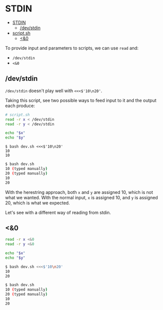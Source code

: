 # STDIN
<!-- TOC depthFrom:1 depthTo:6 withLinks:1 updateOnSave:1 orderedList:0 -->

- [STDIN](#stdin)
	- [/dev/stdin](#devstdin)
- [script.sh](#scriptsh)
	- [<&0](#0)

<!-- /TOC -->
To provide input and parameters to scripts, we can use `read` and:

- `/dev/stdin`
- `<&0`

## /dev/stdin

`/dev/stdin` doesn't play well with `<<<$'10\n20'`.

Taking this script, see two possible ways to feed input to it and the output each produce:

```bash
# script.sh
read -r x < /dev/stdin
read -r y < /dev/stdin

echo "$x"
echo "$y"
```


```shell-session
$ bash dev.sh <<<$'10\n20'
10
10
```

```bash
$ bash dev.sh
10 (typed manually)
20 (typed manually)
10
20
```

With the herestring approach, both `x` and `y` are assigned 10, which is not what we wanted. With the normal input, `x` is assigned 10, and `y` is assigned 20, which is what we expected.

Let's see with a different way of reading from stdin.


## <&0

```bash
read -r x <&0
read -r y <&0

echo "$x"
echo "$y"
```

```bash
$ bash dev.sh <<<$'10\n20'
10
20

$ bash dev.sh
10 (typed manually)
20 (typed manually)
10
20
```
